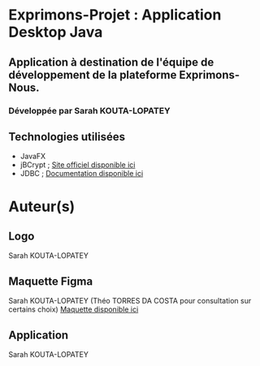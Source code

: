 # Exprimons-Projet : Application Desktop Java

## Application à destination de l'équipe de développement de la plateforme Exprimons-Nous.

### Développée par Sarah KOUTA-LOPATEY

## Technologies utilisées

- JavaFX
- jBCrypt ; [Site officiel disponible ici](http://www.mindrot.org/projects/jBCrypt/)
- JDBC ; [Documentation disponible ici](https://docs.oracle.com/javase/8/docs/technotes/guides/jdbc/)

# Auteur(s)
## Logo
Sarah KOUTA-LOPATEY

## Maquette Figma
Sarah KOUTA-LOPATEY (Théo TORRES DA COSTA pour consultation sur certains choix) 
[Maquette disponible ici](https://www.figma.com/file/b3YVTf2W7bgbzqHKRKvhCU/ExprimonsNous_Android?node-id=63%3A27)

## Application
Sarah KOUTA-LOPATEY
